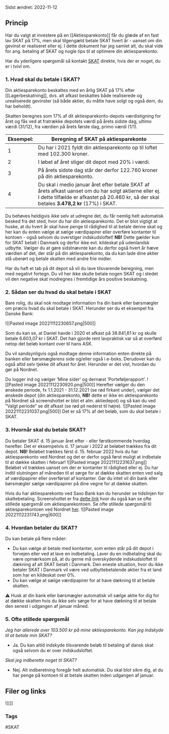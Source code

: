 Sidst ændret: 2022-11-12

## Princip
Har du valgt at investere på en [[Aktiesparekonto]] får du glæde af en fast lav SKAT på 17%, men skal tilgengæld betale SKAT hvert år - uanset om din gevinst er realiseret eller ej. I dette dokument har jeg samlet alt, du skal vide for ang. betaling af SKAT og nogle tips til at optimere din aktiesparekonto. 

Har du yderligere spørgsmål så kontakt [SKAT](https://skat.dk/data.aspx?oid=967) direkte, hvis der er noget, du er i tvivl om. 


### 1. Hvad skal du betale i SKAT? 
Din aktiesparekonto beskattes med en årlig SKAT på 17% efter [[Lagerbeskatning]], dvs. alt afkast beskattes både realiserede og urealiserede gevinster (så både aktier, du måtte have solgt og også dem, du har beholdt). 

Skatten beregnes som 17% af dit aktiesparekonto-depots værdistigning for året og fås ved at fratrække depotets værdi på årets sidste dag, ultimo værdi (31/12), fra værdien på årets første dag, primo værdi (1/1).

**Eksempel:** | **Beregning af SKAT på aktiesparekonto** 
------------ | ------------
1 | Du har i 2021 fyldt din aktiesparekonto op til loftet med 102.300 kroner. 
2 | I løbet af året stiger dit depot med 20% i værdi. 
3 | På årets sidste dag står der derfor 122.760 kroner på din aktiesparekonto. 
4 | Du skal i medio januar året efter betale SKAT af årets afkast uanset om du har solgt aktierne eller ej. I dette tilfælde er afkastet på 20.460 kr, så der skal betales **3.478,2 kr** (17%) i SKAT.

Du behøves heldigvis ikke selv at udregne det, du får nemlig helt automatisk besked fra det sted, hvor du har din aktiesparekonto. Det er blot vigtigt at huske, at du hvert år skal have penge til rådighed til at betale denne skat og her kan du enten vælge at sælge værdipapirer eller overføre kontanter til kontoen - også selvom du overstiger indskudsloftet! 
**NB!** 
Dette gælder kun for SKAT betalt i Danmark og derfor ikke evt. kildeskat på udenlandsk udbytte. Vælger du at gøre sidstnævnte kan du derfor også hvert år hæve værdien af det, der står på din aktiesparekonto, da du kan lade dine aktier stå uberørt og betale skatten med andre frie midler. 

Har du haft et tab på dit depot så vil du lave tilsvarende beregning, men med negativt fortegn. Du vil her ikke skulle betale nogen SKAT og i stedet vil den negative skat modregnes i fremtidige års positive beskatning.

### 2. Sådan ser du hvad du skal betale i SKAT   

Bare rolig, du skal nok modtage information fra din bank eller børsmægler om præcis hvad du skal betale i SKAT. Herunder ser du et eksempel fra Danske Bank:

![[Pasted image 20221112230657.png|500]]

Som du kan se, at Daniel havde i 2020 et afkast på 38.841,61 kr og skulle betale 6.603,07 kr i SKAT. Det han gjorde rent lavpraktisk var så at overførd netop det beløb kontant over til hans ASK. 

Du vil sandsynligvis også modtage denne information enten direkte på banken eller børsmæglerens side og/eller også i e-boks. Derudover kan du også altid selv tjekke dit afkast for året. Herunder er det vist, hvordan du gør på Nordnet.

Du logger ind og vælger ‘Mine sider’ og dernæst ‘Porteføljerapport’.
![[Pasted image 20221112230920.png|500]]
Herefter vælger du den ønskede periode, fx 1.1.2021 - 31.12.2021 (se rød firkant under), vælger det ønskede depot (din aktiesparekonto, **NB!** dette er ikke en aktiesparekonto på Nordnet så screenshottet er blot et alm. aktiedepot) og så kan du ved “Valgt periode” se dit afkast (se rød pil nederst til højre).
![[Pasted image 20221112231037.png|500]]
Det er så 17% af det beløb, som du skal betale i SKAT.

### 3. Hvornår skal du betale SKAT? 
Du betaler SKAT d. 15 januar året efter - eller førstkommende hverdag herefter. Det er eksempelvis d. 17 januar i 2022 at beløbet trækkes fra dit depot. **NB!** Beløbet trækkes først d. 15. februar 2022 hvis du har aktiesparekonto ved Nordnet og det er derfor også først muligt at indbetale til at dække skatten i februar!
![[Pasted image 20221112231637.png]]
Beløbet vil trækkes uanset om der er kontanter til rådighed eller ej. Du har indtil slutningen af måneden til at sørge for at dække skatten enten ved salg af værdipapirer eller overførsel af kontanter. Gør du intet vil din bank eller børsmægler sælge værdipapirer på dine vegne for at dække skatten. 

Hvis du har aktiesparekonto ved Saxo Bank kan du herunder se tidslinjen for skattebetaling. Screenshottet er fra [dette link](https://www.help.saxo/hc/da/articles/360035642351-Aktiesparekontoen-Ofte-stillede-sp%C3%B8rgsm%C3%A5l#h_01EY5EJT1GH13Z09ZYW1TPZM1N) hvor du også kan se ofte stillede spørgsmål om aktiesparekontoen. Se ofte stillede spørgsmål til aktiesparekontoen ved Nordnet [her](https://www.nordnet.dk/dk/tjenester/kontotyper/aktiesparekonto).
![[Pasted image 20221112231743.png|600]]

### 4. Hvordan betaler du SKAT?   

Du kan betale på flere måder: 
- Du kan vælge at betale med kontanter, som enten står på dit depot i forvejen eller ved at lave en indbetaling. Laver du en indbetaling skal du være opmærksom på, at du gerne må overskydende indskudsloftet til dækning af alt SKAT betalt i Danmark. Den eneste situation, hvor du ikke betaler SKAT i Danmark vil være ved udbyttebetalende aktier fra et land som har en kildeskat over 0%. 
- Du kan vælge at sælge værdipapirer for at have dækning til at betale skatten. 

⚠️ Husk at din bank eller børsmægler automatisk vil sælge aktie for dig for at dække skatten hvis du ikke selv sørge for at have dækning til at betale den senest i udgangen af januar måned. 

### 5. Ofte stillede spørgsmål 
*Jeg har allerede over 103.500 kr på mine aktiesparekonto. Kan jeg indskyde til at betale min SKAT?* 
- Ja. Du kan altid indskyde tilsvarende beløb til betaling af dansk skat også selvom du er over indskudsloftet. 

*Skal jeg indberette noget til SKAT?* 
- Nej. Alt indberetning foregår helt automatisk. Du skal blot sikre dig, at du har penge på kontoen til at betale skatten inden udgangen af januar.

## Filer og links
![[]]

### Tags
#SKAT